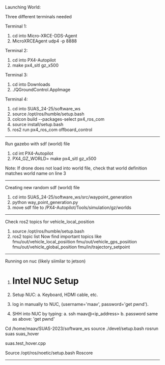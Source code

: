 Launching World:

Three different terminals needed

Terminal 1:
1. cd into Micro-XRCE-DDS-Agent
2. MicroXRCEAgent udp4 -p 8888

Terminal 2:
1. cd into PX4-Autopilot
2. make px4_sitl gz_x500

Terminal 3:
1. cd into Downloads
2. ./QGroundControl.AppImage

Terminal 4:
1. cd into SUAS_24-25/software_ws
2. source /opt/ros/humble/setup.bash
3. colcon build --packages-select px4_ros_com 
4. source install/setup.bash 
5. ros2 run px4_ros_com offboard_control

---------------------------------------------------

Run gazebo with sdf (world) file
1. cd int PX4-Autopilot
2. PX4_GZ_WORLD=<world name here> make px4_sitl gz_x500

Note: If drone does not load into world file, check that world definition matches world name on line 3

---------------------------------------------------

Creating new random sdf (world) file
1. cd into SUAS_24-25/software_ws/src/waypoint_generation
2. python way_point_generation.py
3. move sdf file to /PX4-Autopilot/Tools/simulation/gz/worlds

---------------------------------------------------

Check ros2 topics for vehicle_local_position
1. source /opt/ros/humble/setup.bash 
2. ros2 topic
list
 Now find important topics like
fmu/out/vehicle_local_posiition
fmu/out/vehicle_gps_posiition
fmu/out/vehicle_global_position
fmu/in/trajectory_setpoint


---------------------------------------------------

Running on nuc (likely siimilar to jetson)
1. # Intel NUC Setup

1. Setup NUC: 
   a. Keyboard, HDMI cable, etc.
2. log in manually to NUC, (username='maav', password='get pwnd'). 
5. SHH into NUC by typing: 
    a. ssh maav@<ip_address> 
    b. password same as above: 'get pwnd'


Cd /home/maav/SUAS-2023/software_ws
source ./devel/setup.bash
rosrun suas suas_hover

suas.test_hover.cpp


Source /opt/ros/noetic/setup.bash
Roscore


---------------------------------------------------